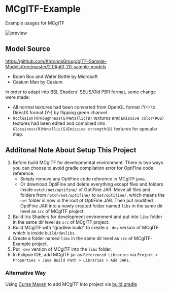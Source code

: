 # MCglTF-Example
 Example usages for MCglTF
 
![preview](https://user-images.githubusercontent.com/39574697/157580750-55867059-5fe8-4bcb-855c-039121b81410.png)
## Model Source
https://github.com/KhronosGroup/glTF-Sample-Models/tree/master/2.0#gltf-20-sample-models

- Boom Box and Water Bottle by Microsoft
- Cesium Man by Cesium

In order to adapt into BSL Shaders' SEUS/Old PBR format, some change were made:
- All normal textures had been converted from OpenGL format (Y+) to DirectX format (Y-) by flipping green channel.
- `Occlusion(R)Roughness(G)Metallic(B)` textures and `Emissive color(RGB)` textures had been edited and combined into `Glossiness(R)Metallic(G)Emissive strength(B)` textures for specular map.
## Additonal Note About Setup This Project
1. Before build MCglTF for developmental environment. There is two ways you can choose to avoid gradle compilation error for OptiFine code reference.
	- Simply remove any OptiFine code reference in MCglTF.java.
	- Or download OptiFine and delete everything except files and folders inside `notch/net/optifine/` of OptiFine JAR. Move all files and folders from `notch/net/optifine/` to `net/optifine/`, which means the `net` folder is now in the root of OptiFine JAR. Then put modified OptiFine JAR into a newly created folder named `libs` in the same dir level as `src` of MCglTF project.
2. Build Iris Shaders for development environment and put into `libs` folder in the same dir level as `src` of MCglTF project.
3. Build MCglTF with "gradlew build" to create a `-dev` version of MCglTF which is inside `build/devlibs`.
4. Create a folder named `libs` in the same dir level as `src` of MCglTF-Example project.
5. Put `-dev` version of MCglTF into the `libs` folder.
6. In Eclipse IDE, add MCglTF jar as `Referenced Libraries` via `Project > Properties > Java Build Path > Libraries > Add JARs`.
### Alternative Way
Using [Curse Maven](https://www.cursemaven.com/) to add MCglTF into project via [build.gradle](https://www.cursemaven.com/fabric)